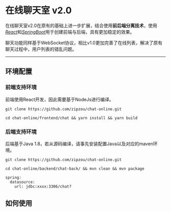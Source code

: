 # 在线聊天室 v2.0

在线聊天室v2.0在原有的基础上进一步扩展，结合使用**前后端分离技术**，使用[*React*]()和[*SpringBoot*]()用于创建前端与后端，具有更加稳定的效果。

聊天功能同样基于WebSocket协议，相比v1.0更加完善了在线列表，解决了原有聊天过程中，用户列表的错乱问题。

------------------------

## 环境配置

### 前端支持环境

前端使用React开发，因此需要基于NodeJs进行编译。

```:bash
git clone https://github.com/zipzou/chat-online.git

cd chat-online/frontend/chat && yarn install && yarn build 
```

### 后端支持环境

后端基于Java 1.8，若从源码编译，请事先安装配置Java以及对应的maven环境。

```:bash
git clone https://github.com/zipzou/chat-online.git

cd chat-online/backend/chat-back/ && mvn clean && mvn package
```

```:yml
spring: 
  datasource:
    url: jdbc:xxxx:3306/chat?
```

## 如何使用
